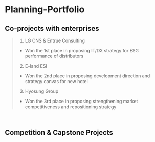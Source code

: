 # Planning-Portfolio

## Co-projects with enterprises
> 1. LG CNS & Entrue Consulting
> - Won the 1st place in proposing IT/DX strategy for ESG performance of distributors
> 2. E-land ESI
> - Won the 2nd place in proposing development direction and strategy canvas for new hotel
> 3. Hyosung Group
> - Won the 3rd place in proposing strengthening market competitiveness and repositioning strategy

<br>

## Competition & Capstone Projects

